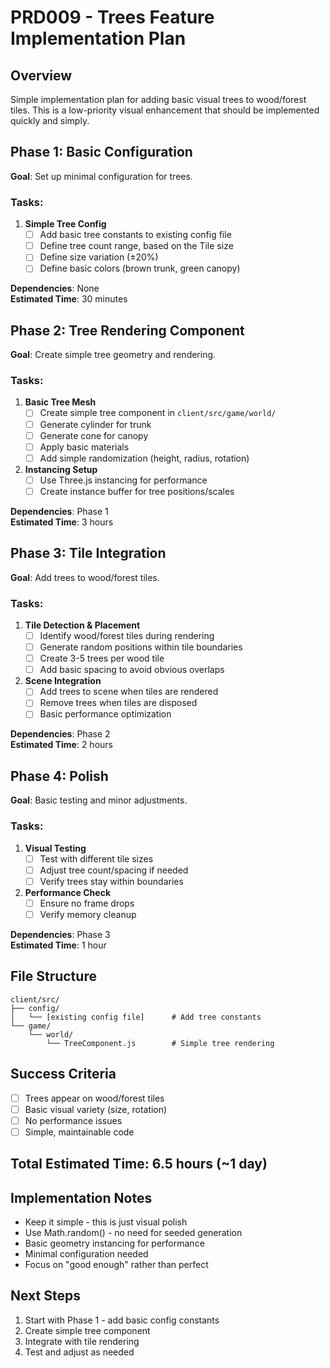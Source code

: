 # PRD009 - Trees Feature Implementation Plan

## Overview
Simple implementation plan for adding basic visual trees to wood/forest tiles. This is a low-priority visual enhancement that should be implemented quickly and simply.

## Phase 1: Basic Configuration
**Goal**: Set up minimal configuration for trees.

### Tasks:
1. **Simple Tree Config**
   - [ ] Add basic tree constants to existing config file
   - [ ] Define tree count range, based on the Tile size
   - [ ] Define size variation (±20%)
   - [ ] Define basic colors (brown trunk, green canopy)

**Dependencies**: None  
**Estimated Time**: 30 minutes

## Phase 2: Tree Rendering Component
**Goal**: Create simple tree geometry and rendering.

### Tasks:
1. **Basic Tree Mesh**
   - [ ] Create simple tree component in `client/src/game/world/`
   - [ ] Generate cylinder for trunk
   - [ ] Generate cone for canopy
   - [ ] Apply basic materials
   - [ ] Add simple randomization (height, radius, rotation)

2. **Instancing Setup**
   - [ ] Use Three.js instancing for performance
   - [ ] Create instance buffer for tree positions/scales

**Dependencies**: Phase 1  
**Estimated Time**: 3 hours

## Phase 3: Tile Integration
**Goal**: Add trees to wood/forest tiles.

### Tasks:
1. **Tile Detection & Placement**
   - [ ] Identify wood/forest tiles during rendering
   - [ ] Generate random positions within tile boundaries
   - [ ] Create 3-5 trees per wood tile
   - [ ] Add basic spacing to avoid obvious overlaps

2. **Scene Integration**
   - [ ] Add trees to scene when tiles are rendered
   - [ ] Remove trees when tiles are disposed
   - [ ] Basic performance optimization

**Dependencies**: Phase 2  
**Estimated Time**: 2 hours

## Phase 4: Polish
**Goal**: Basic testing and minor adjustments.

### Tasks:
1. **Visual Testing**
   - [ ] Test with different tile sizes
   - [ ] Adjust tree count/spacing if needed
   - [ ] Verify trees stay within boundaries

2. **Performance Check**
   - [ ] Ensure no frame drops
   - [ ] Verify memory cleanup

**Dependencies**: Phase 3  
**Estimated Time**: 1 hour

## File Structure

```
client/src/
├── config/
│   └── [existing config file]      # Add tree constants
└── game/
    └── world/
        └── TreeComponent.js        # Simple tree rendering
```

## Success Criteria
- [ ] Trees appear on wood/forest tiles
- [ ] Basic visual variety (size, rotation)
- [ ] No performance issues
- [ ] Simple, maintainable code

## Total Estimated Time: 6.5 hours (~1 day)

## Implementation Notes
- Keep it simple - this is just visual polish
- Use Math.random() - no need for seeded generation
- Basic geometry instancing for performance
- Minimal configuration needed
- Focus on "good enough" rather than perfect

## Next Steps
1. Start with Phase 1 - add basic config constants
2. Create simple tree component
3. Integrate with tile rendering
4. Test and adjust as needed
